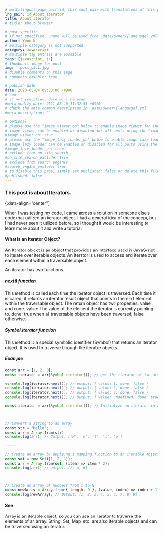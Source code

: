 ```yaml
---
# multilingual page pair id, this must pair with translations of this page. (This name must be unique)
lng_pair: id_About_Iterator
title: About iterator
# title: About browser

# post specific
# if not specified, .name will be used from _data/owner/[language].yml
author: Yeonuk
# multiple category is not supported
category: Javascript
# multiple tag entries are possible
tags: [javascript, js]
# thumbnail image for post
img: ":post_pic1.jpg"
# disable comments on this page
# comments_disable: true

# publish date
date: 2023-08-04 09:00:00 +0900
# seo
# if not specified, date will be used.
#meta_modify_date: 2021-08-10 11:32:53 +0900
# check the meta_common_description in _data/owner/[language].yml
#meta_description: ""

# optional
# please use the "image_viewer_on" below to enable image viewer for individual pages or posts (_posts/ or [language]/_posts folders).
# image viewer can be enabled or disabled for all posts using the "image_viewer_posts: true" setting in _data/conf/main.yml.
#image_viewer_on: true
# please use the "image_lazy_loader_on" below to enable image lazy loader for individual pages or posts (_posts/ or [language]/_posts folders).
# image lazy loader can be enabled or disabled for all posts using the "image_lazy_loader_posts: true" setting in _data/conf/main.yml.
#image_lazy_loader_on: true
# exclude from on site search
#on_site_search_exclude: true
# exclude from search engines
#search_engine_exclude: true
# to disable this page, simply set published: false or delete this file
#published: false
---
```


<!-- outline-start -->

### This post is about Iterators.

{:data-align="center"}

<!-- outline-end -->

When I was testing my code, I came across a solution in someone else's code that utilized an iterator object.
I had a general idea of the concept, but I had never seen it utilized before, so I thought it would be interesting to learn more about it and write a tutorial.

#### What is an Iterator Object?

An Iterator object is an object that provides an interface used in JavaScript to iterate over iterable objects.
An iterator is used to access and iterate over each element within a traversable object.

An iterator has two functions.

##### next() function

This method is called each time the iterator object is traversed. Each time it is called, it returns an iterator result object that points to the next element within the traversable object.
The return object has two properties: value and done.
value: The value of the element the iterator is currently pointing to.
done: true when all traversable objects have been traversed, false otherwise.

##### Symbol.iterator function

This method is a special symbolic identifier (Symbol) that returns an iterator object. It is used to traverse through the iterable objects.

##### Example

```javascript
const arr = [1, 2, 3];
const iterator = arr[Symbol.iterator](); // get the iterator of the array

console.log(iterator.next()); // output: { value: 1, done: false }
console.log(iterator.next()); // output: { value: 2, done: false }
console.log(iterator.next()); // output: { value: 3, done: false }
console.log(iterator.next()); // Output: { value: undefined, done: true }

const iterator = arr[Symbol.iterator](); // Initialize an iterator in an array

-----

// Convert a string to an array
const str = 'Hello';
const arr = Array.from(str);
console.log(arr); // Output: ['H', 'e', 'l', 'l', 'o']

-----

// Create an array by applying a mapping function to an iterable object
const set = new Set([1, 2, 3]);
const arr = Array.from(set, (item) => item * 2);
console.log(arr); // Output: [2, 4, 6]

-----

// Create an array of numbers from 1 to N
const newArray = Array.from({ length: 9 }, (value, index) => index + 1);
console.log(newArray); // Output: [1, 2, 3, 4, 5, 6, 7, 8, 9]
```

#### See

Array is an iterable object, so you can use an iterator to traverse the elements of an array. String, Set, Map, etc. are also iterable objects and can be traversed using an iterator.

